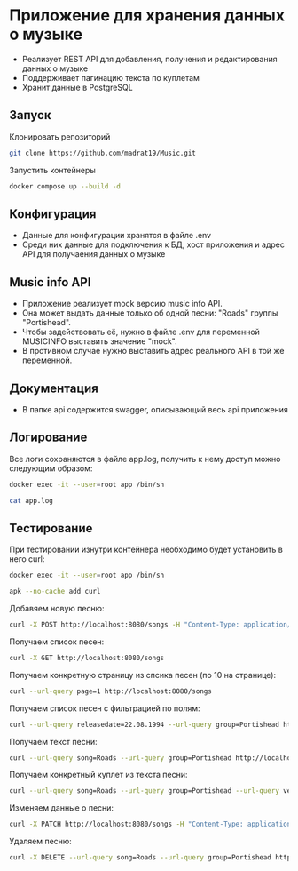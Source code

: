 # Приложение для хранения данных о музыке 
* Реализует REST API для добавления, получения и редактирования данных о музыке
* Поддерживает пагинацию текста по куплетам
* Хранит данные в PostgreSQL

## Запуск 
Клонировать репозиторий 
```bash
git clone https://github.com/madrat19/Music.git
```
Запустить контейнеры
```bash
docker compose up --build -d
```

## Конфигурация
* Данные для конфигурации хранятся в файле .env 
* Среди них данные для подключения к БД, хост приложения и адрес API для получаения данных о музыке

## Music info API
* Приложение реализует mock версию music info API.
* Она может выдать данные только об одной песни: "Roads" группы "Portishead".
* Чтобы задействовать её, нужно в файле .env для переменной MUSICINFO выставить значение "mock".
* В противном случае нужно выставить адрес реального API в той же переменной.

## Документация
* В папке api содержится swagger, описывающий весь api приложения


## Логирование
Все логи сохраняются в файле app.log, получить к нему доступ можно следующим образом:
```bash
docker exec -it --user=root app /bin/sh
```
```bash
cat app.log
```
## Тестирование 
При тестировании изнутри контейнера необходимо будет установить в него curl:
```bash
docker exec -it --user=root app /bin/sh
```
```bash
apk --no-cache add curl
```

Добавяем новую песню:
```bash
curl -X POST http://localhost:8080/songs -H "Content-Type: application/json; ; charset=utf-8" -d '{"song": "Roads", "group": "Portishead"}'
```

Получаем список песен:
```bash
curl -X GET http://localhost:8080/songs 
```

Получаем конкретную страницу из спсика песен (по 10 на странице):
```bash
curl --url-query page=1 http://localhost:8080/songs
```

Получаем список песен с фильтрацией по полям:
```bash
curl --url-query releasedate=22.08.1994 --url-query group=Portishead http://localhost:8080/songs
```

Получаем текст песни:
```bash
curl --url-query song=Roads --url-query group=Portishead http://localhost:8080/text
```

Получаем конкретный куплет из текста песни:
```bash
curl --url-query song=Roads --url-query group=Portishead --url-query verse=2 http://localhost:8080/text
```
Изменяем данные о песни:
```bash
curl -X PATCH http://localhost:8080/songs -H "Content-Type: application/json; ; charset=utf-8" -d '{"song": "Roads", "group": "Portishead", "releasedate": "01.01.2024"}'
```

Удаляем песню:
```bash
curl -X DELETE --url-query song=Roads --url-query group=Portishead http://localhost:8080/songs
```




